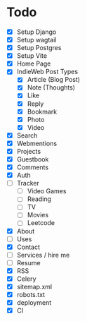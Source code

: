 # Todo

- [x] Setup Django
- [x] Setup wagtail
- [x] Setup Postgres
- [x] Setup Vite
- [x] Home Page
- [x] IndieWeb Post Types
    - [x] Article (Blog Post)
    - [x] Note (Thoughts)
    - [x] Like
    - [x] Reply
    - [x] Bookmark
    - [x] Photo
    - [x] Video
- [x] Search
- [x] Webmentions
- [x] Projects
- [x] Guestbook
- [x] Comments
- [x] Auth
- [ ] Tracker
    - [ ] Video Games
    - [ ] Reading
    - [ ] TV
    - [ ] Movies
    - [ ] Leetcode
- [x] About
- [ ] Uses
- [x] Contact
- [ ] Services / hire me
- [ ] Resume
- [x] RSS
- [x] Celery
- [x] sitemap.xml
- [x] robots.txt
- [x] deployment
- [x] CI
